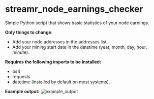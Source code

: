 # streamr_node_earnings_checker
Simple Python script that shows basic statistics of your node earnings.

<b>Only things to change:</b>
- Add your node addresses in the addresses list.
- Add your mining start date in the datetime (year, month, day, hour, minute). 

<b>Requires the following imports to be installed:</b>
- bs4
- requests
- datetime (installed by default on most systems).

<b>Example output:</b>
![example_output](https://user-images.githubusercontent.com/38588045/155888214-bd732a6b-270e-4260-9ddc-a2c2fb9fa23f.png)
